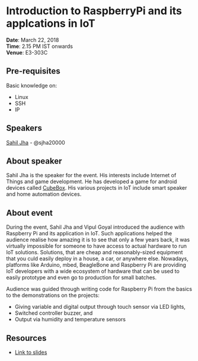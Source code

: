 # Introduction to RaspberryPi and its applcations in IoT

**Date**: March 22, 2018  
**Time**: 2.15 PM IST onwards  
**Venue**: E3-303C  

## Pre-requisites
Basic knowledge on:
- Linux
- SSH
- IP

## Speakers

[Sahil Jha](https://github.com/sjha2000) - @sjha20000

## About speaker

Sahil Jha is the speaker for the event. His interests include Internet of Things and game development. 
He has developed a game for android devices called [CubeBox](https://github.com/sjha2000/CubeBox). His various projects in IoT include smart speaker 
and home automation devices. 

## About event

During the event, Sahil Jha and Vipul Goyal introduced the audience with Raspberry Pi and its application in IoT.
Such applications helped the audience realise how amazing it is to see that only a few years back, it was virtually 
impossible for someone to have access to actual hardware to run IoT solutions. Solutions, that are cheap and 
reasonably-sized equipment that you culd easily deploy in a house, a car, or anywhere else. Nowadays, platforms 
like Arduino, mbed, BeagleBone and Raspberry Pi are providing IoT developers with a wide ecosystem of hardware that 
can be used to easily prototype and even go to production for small batches.

Audience was guided through writing code for Raspberry Pi from the basics to the demonstrations on the projects:
- Giving variable and digital output through touch sensor via LED lights,
- Switched controller buzzer, and
- Output via humidity and temperature sensors

## Resources
- [Link to slides]()
